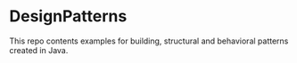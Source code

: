 # DesignPatterns
This repo contents examples for building, structural and behavioral patterns created in Java.
